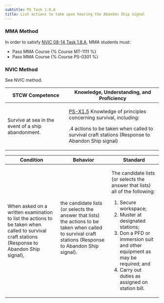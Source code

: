 ```yaml
---
subtitle: PS Task 1.8.A 
title: List actions to take upon hearing the Abandon Ship signal
---
```



### MMA Method

In order to satisfy  [NVIC 08-14  Task  1.8.A](/stcw23/assets/images/nvic-08-14.pdf), MMA students must:

* Pass MMA Course {% Course MT-1111 %}
* Pass MMA Course {% Course PS-0301 %}


### NVIC Method

<a onclick="togglevisibility('nvic_methods')" >See NVIC method.</a>

<div id='nvic_methods' class='hide'>

<table>
<thead>
<tr>
<th class='forty'> STCW Competence </th>
<th class='sixty'> Knowledge, Understanding, and Proficiency </th>
</tr>
</thead>




<tbody>
<tr><td markdown='1'>

Survive at sea in the event of a ship abandonment.

</td><td markdown='1'>

[PS-X1.5](../../tables/611.html#PS-X1.5) Knowledge of principles concerning survival, including:

.4  actions to be taken when called to survival craft stations (Response to Abandon Ship signal)

</td></tr>


</tbody>
</table>


<table>
<thead>
<tr><th class='twenty'>  Condition </th><th class='twenty'> Behavior </th><th  class='sixty'>Standard </th></tr>
</thead>
<tbody >



<tr><td markdown='1'>

When asked on a written examination to list the actions to be taken when called to survival craft stations (Response to Abandon Ship signal),

</td><td markdown='1'>

the candidate lists (or selects the answer that lists) the actions to be taken when called to survival craft stations (Response to Abandon Ship signal).

<br>

<div class="tooltip">
<span class="tooltiptext">
</span>
</div>


</td><td markdown='1'>

The candidate lists (or selects the answer that lists) all of the following: 

1.  Secure workspace; 
2.  Muster at designated stations; 
3.  Don a PFD or immersion suit and other equipment as may be required; and 
4.  Carry out duties as assigned on station bill.

</td></tr>
</tbody>
</table>
</div>

